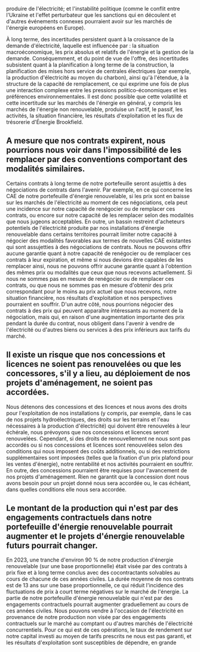 produire de l'électricité; et l'instabilité politique (comme le conflit entre l'Ukraine et l'effet perturbateur que les sanctions qui en découlent et d'autres événements connexes pourraient avoir sur les marchés de l'énergie européens en Europe).

À long terme, des incertitudes persistent quant à la croissance de la demande d'électricité, laquelle est influencée par : la situation macroéconomique, les prix absolus et relatifs de l'énergie et la gestion de la demande. Conséquemment, et du point de vue de l'offre, des incertitudes subsistent quant à la planification à long terme de la construction, la planification des mises hors service de centrales électriques (par exemple, la production d'électricité au moyen du charbon), ainsi qu'à l'étendue, à la structure de la capacité de remplacement, ce qui exprime une fois de plus une interaction complexe entre les pressions politico-économiques et les préférences environnementales. Il est donc possible que cette volatilité et cette incertitude sur les marchés de l'énergie en général, y compris les marchés de l'énergie non renouvelable, produise un l'actif, le passif, les activités, la situation financière, les résultats d'exploitation et les flux de trésorerie d'Énergie Brookfield.

## A mesure que nos contrats expirent, nous pourrions nous voir dans l'impossibilité de les remplacer par des conventions comportant des modalités similaires.

Certains contrats à long terme de notre portefeuille seront asujettis à des négociations de contrats dans l'avenir. Par exemple, en ce qui concerne les CAE de notre portefeuille d'énergie renouvelable, si les prix sont en baisse sur les marchés de l'électricité au moment de ces négociations, cela peut une incidence sur notre capacité de renégocier ou de remplacer ces contrats, ou encore sur notre capacité de les remplacer selon des modalités que nous jugeons acceptables. En outre, un bassin restreint d'acheteurs potentiels de l'électricité produite par nos installations d'énergie renouvelable dans certains territoires pourrait limiter notre capacité à négocier des modalités favorables aux termes de nouvelles CAE existantes qui sont assujetties à des négociations de contrats. Nous ne pouvons offrir aucune garantie quant à notre capacité de renégocier ou de remplacer ces contrats à leur expiration, et même si nous devions être capables de les remplacer ainsi, nous ne pouvons offrir aucune garantie quant à l'obtention des mêmes prix ou modalités que ceux que nous recevons actuellement. Si nous ne sommes pas en mesure de renégocier ou de remplacer ces contrats, ou que nous ne sommes pas en mesure d'obtenir des prix correspondant pour le moins au prix actuel que nous recevons, notre situation financière, nos résultats d'exploitation et nos perspectives pourraient en souffrir. D'un autre côté, nous pourrions négocier des contrats à des prix qui peuvent apparaître intéressants au moment de la négociation, mais qui, en raison d'une augmentation importante des prix pendant la durée du contrat, nous obligent dans l'avenir à vendre de l'électricité ou d'autres biens ou services à des prix inférieurs aux tarifs du marché.

## Il existe un risque que nos concessions et licences ne soient pas renouvelées ou que les concessores, s'il y a lieu, au déploiement de nos projets d'aménagement, ne soient pas accordées.

Nous détenons des concessions et des licences et nous avons des droits pour l'exploitation de nos installations (y compris, par exemple, dans le cas de nos projets hydroélectriques, des droits sur les terrains et l'eau nécessaires à la production d'électricité) qui doivent être renouvelés à leur échérale, nous prévoyons que nos concessions et licences seront renouvelées. Cependant, si des droits de renouvellement ne nous sont pas accordés ou si nos concessions et licences sont renouvelées selon des conditions qui nous imposent des coûts additionnels, ou si des restrictions supplémentaires sont imposées (telles que la fixation d'un prix plafond pour les ventes d'énergie), notre rentabilité et nos activités pourraient en souffrir. En outre, des concessions pourraient être requises pour l'avancement de nos projets d'aménagement. Rien ne garantit que la concession dont nous avons besoin pour un projet donné nous sera accordée ou, le cas échéant, dans quelles conditions elle nous sera accordée.

## Le montant de la production qui n'est par des engagements contractuels dans notre portefeuille d'énergie renouvelable pourrait augmenter et le projets d'énergie renouvelable futurs pourrait changer.

En 2023, une tranche d'environ 90 % de notre production d'énergie renouvelable (sur une base proportionnelle) était visée par des contrats à prix fixe et à long terme conclus avec des cocontractants solvables au cours de chacune de ces années civiles. La durée moyenne de nos contrats est de 13 ans sur une base proportionnelle, ce qui réduit l'incidence des fluctuations de prix à court terme négatives sur le marché de l'énergie. La partie de notre portefeuille d'énergie renouvelable qui n'est par des engagements contractuels pourrait augmenter graduellement au cours de ces années civiles. Nous pouvons vendre à l'occasion de l'électricité en provenance de notre production non visée par des engagements contractuels sur le marché au comptant ou d'autres marchés de l'électricité concurrentiels. Pour ce qui est de ces opérations, le taux de rendement sur notre capital investi au moyen de tarifs prescrits ne nous est pas garanti, et les résultats d'exploitation sont susceptibles de dépendre, en grande